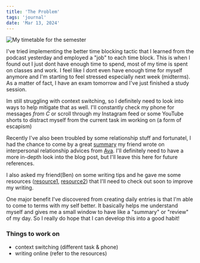 ```yaml
---
title: 'The Problem'
tags: 'journal'
date: 'Mar 13, 2024'
---
```


![My timetable for the semester](/images/timetable.png)

I've tried implementing the better time blocking tactic that I learned from the podcast yesterday and employed a "job" to each time block. This is when I found out I just dont have enough time to spend, most of my time is spent on classes and work. I feel like I dont even have enough time for myself anymore and I'm starting to feel stressed especially next week (midterms). As a matter of fact, I have an exam tomorrow and I've just finished a study session.

Im still struggling with context switching, so I definitely need to look into ways to help mitigate that as well. I'll constantly check my phone for messages *from C* or scroll through my Instagram feed or some YouTube shorts to distract myself from the current task im working on (a form of escapism)

Recently I've also been troubled by some relationship stuff and fortunatel, I had the chance to come by a great [summary](https://www.bneo.xyz/posts/healthyrelationships) my friend wrote on interpersonal relationship advices from [Ava](https://www.avabear.xyz/p/how-to-have-healthier-relationships). I'll definitely need to have a more in-depth look into the blog post, but I'll leave this here for future references. 

I also asked my friend(Ben) on some writing tips and he gave me some resources ([resource1](https://www.benkuhn.net/writing/), [resource2](https://perell.com/essay/the-ultimate-guide-to-writing-online/)) that I'll need to check out soon to improve my writing. 

One major benefit I've discovered from creating daily entries is that I'm able to come to terms with my self better. It basically helps me understand myself and gives me a small window to have like a "summary" or "review" of my day. So I really do hope that I can develop this into a good habit!

### Things to work on
- context switching (different task & phone)
- writing online (refer to the resources)

